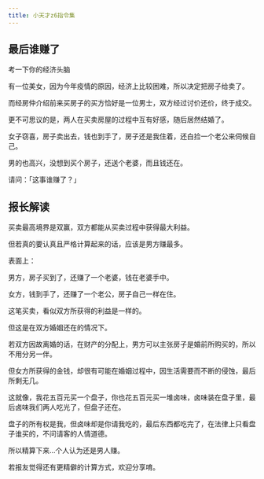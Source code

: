 ```yaml
---
title: 小天才z6指令集
---
```


## 最后谁赚了

考一下你的经济头脑

有一位美女，因为今年疫情的原因，经济上比较困难，所以决定把房子给卖了。

而经房仲介绍前来买房子的买方恰好是一位男士，双方经过讨价还价，终于成交。

更不可思议的是，两人在买卖房屋的过程中互有好感，随后居然结婚了。

女子窃喜，房子卖出去，钱也到手了，房子还是我住着，还白捡一个老公来伺候自己。

男的也高兴，没想到买个房子，还送个老婆，而且钱还在。

请问：「这事谁赚了？」

## 报长解读

买卖最高境界是双赢，双方都能从买卖过程中获得最大利益。

但若真的要认真且严格计算起来的话，应该是男方赚最多。

表面上：

男方，房子买到了，还赚了一个老婆，钱在老婆手中。

女方，钱到手了，还赚了一个老公，房子自己一样在住。

这笔买卖，看似双方所获得的利益是一样的。

但这是在双方婚姻还在的情况下。

若双方因故离婚的话，在财产的分配上，男方可以主张房子是婚前所购买的，所以不用分另一伴。

但女方所获得的金钱，却很有可能在婚姻过程中，因生活需要而不断的侵蚀，最后所剩无几。

这就像，我花五百元买一个盘子，你也花五百元买一堆卤味，卤味装在盘子里，最后卤味我们两人吃光了，但盘子还在。

盘子的所有权是我，但卤味却是你请我吃的，最后东西都吃完了，在法律上只看盘子谁买的，不问请客的人情道德。

所以精算下来…个人认为还是男人赚。

若报友觉得还有更精僻的计算方式，欢迎分享唷。